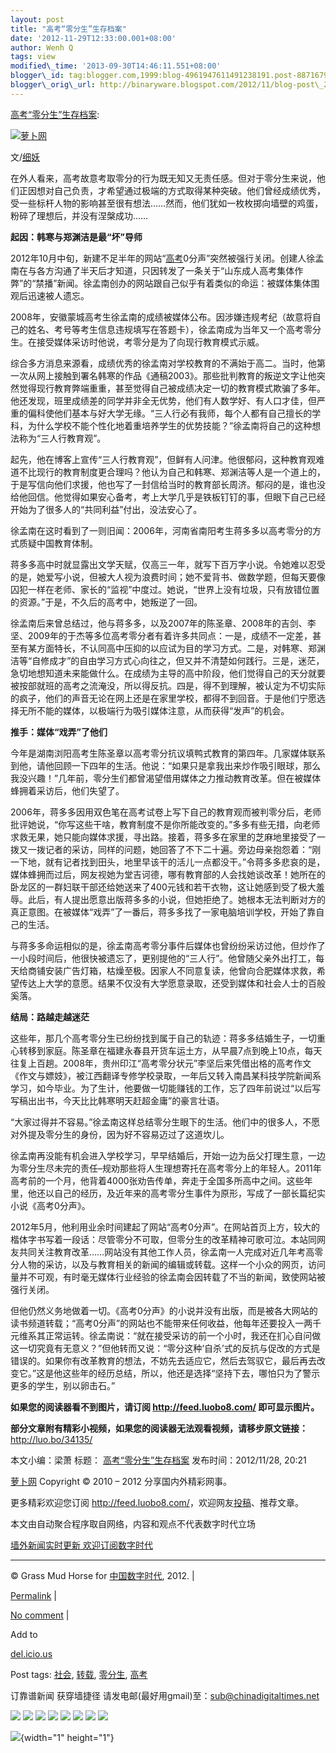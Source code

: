 ```yaml
--- 
layout: post 
title: "高考“零分生”生存档案" 
date: '2012-11-29T12:33:00.001+08:00' 
author: Wenh Q
tags: view
modified\_time: '2013-09-30T14:46:11.551+08:00' 
blogger\_id: tag:blogger.com,1999:blog-4961947611491238191.post-8871679993163595905
blogger\_orig\_url: http://binaryware.blogspot.com/2012/11/blog-post\_28.html
---
```

[高考“零分生”生存档案](http://feedproxy.google.com/~r/chinagfwblog/~3/gZd_nwggS-Y/):



[![萝卜网](http://hu.luo.bo/files/2012/11/28/a3c18b7defa9a1e017f6d1706c174910.jpg "萝卜网")](http://hu.luo.bo/files/2012/11/28/a3c18b7defa9a1e017f6d1706c174910.jpg "萝卜网")

文/[细妖](http://blog.sina.com.cn/s/blog_67feeb490102e7p5.html?tj=1)

在外人看来，高考故意考取零分的行为既无知又无责任感。但对于零分生来说，他们正因想对自己负责，才希望通过极端的方式取得某种突破。他们曾经成绩优秀，受一些标杆人物的影响甚至很有想法……然而，他们犹如一枚枚掷向墙壁的鸡蛋，粉碎了理想后，并没有涅槃成功……

**起因：韩寒与郑渊洁是最“坏”导师**

2012年10月中旬，新建不足半年的网站“[高考](https://mycdtweb.info/chinese/tag/%e9%ab%98%e8%80%83/?category=10466 "标签 高考 下的日志")0分声”突然被强行关闭。创建人徐孟南在与各方沟通了半天后才知道，只因转发了一条关于“山东成人高考集体作弊”的“禁播”新闻。徐孟南创办的网站跟自己似乎有着类似的命运：被媒体集体围观后迅速被人遗忘。

2008年，安徽蒙城高考生徐孟南的成绩被媒体公布。因涉嫌违规考纪（故意将自己的姓名、考号等考生信息违规填写在答题卡），徐孟南成为当年又一个高考零分生。在接受媒体采访时他说，考零分是为了向现行教育模式示威。

综合多方消息来源看，成绩优秀的徐孟南对学校教育的不满始于高二。当时，他第一次从网上接触到署名韩寒的作品《通稿2003》。那些批判教育的叛逆文字让他突然觉得现行教育弊端重重，甚至觉得自己被成绩决定一切的教育模式欺骗了多年。他还发现，班里成绩差的同学并非全无优势，他们有人数学好、有人口才佳，但严重的偏科使他们基本与好大学无缘。“三人行必有我师，每个人都有自己擅长的学科，为什么学校不能个性化地着重培养学生的优势技能？”徐孟南将自己的这种想法称为“三人行教育观”。

起先，他在博客上宣传“三人行教育观”，但鲜有人问津。他很郁闷，这种教育观难道不比现行的教育制度更合理吗？他认为自己和韩寒、郑渊洁等人是一个道上的，于是写信向他们求援，他也写了一封信给当时的教育部长周济。郁闷的是，谁也没给他回信。他觉得如果安心备考，考上大学几乎是铁板钉钉的事，但眼下自己已经开始为了很多人的“共同利益”付出，没法安心了。

徐孟南在这时看到了一则旧闻：2006年，河南省南阳考生蒋多多以高考零分的方式质疑中国教育体制。

蒋多多高中时就显露出文学天赋，仅高三一年，就写下百万字小说。令她难以忍受的是，她爱写小说，但被大人视为浪费时间；她不爱背书、做数学题，但每天要像囚犯一样在老师、家长的“监视”中度过。她说，“世界上没有垃圾，只有放错位置的资源。”于是，不久后的高考中，她叛逆了一回。

徐孟南后来曾总结过，他与蒋多多，以及2007年的陈圣章、2008年的吉剑、李坚、2009年的于杰等多位高考零分者有着许多共同点：一是，成绩不一定差，甚至有某方面特长，不认同高中压抑的以应试为目的学习方式。二是，对韩寒、郑渊洁等“自修成才”的自由学习方式心向往之，但又并不清楚如何践行。三是，迷茫，急切地想知道未来能做什么。在成绩为主导的高中阶段，他们觉得自己的天分就要被按部就班的高考之流淹没，所以得反抗。四是，得不到理解，被认定为不切实际的疯子，他们的声音无论在网上还是在家里学校，都得不到回音。于是他们宁愿选择无所不能的媒体，以极端行为吸引媒体注意，从而获得“发声”的机会。

**推手：媒体“戏弄”了他们**

今年是湖南浏阳高考生陈圣章以高考零分抗议填鸭式教育的第四年。几家媒体联系到他，请他回顾一下四年的生活。他说：“如果只是拿我出来炒作吸引眼球，那么我没兴趣！”几年前，零分生们都曾渴望借用媒体之力推动教育改革。但在被媒体蜂拥着采访后，他们失望了。

2006年，蒋多多因用双色笔在高考试卷上写下自己的教育观而被判零分后，老师批评她说，“你写这些干啥，教育制度不是你所能改变的。”多多有些无措，向老师求救无果，她只能向媒体求援，寻出路。接着，蒋多多在家里的芝麻地里接受了一拨又一拨记者的采访，同样的问题，她回答了不下二十遍。旁边母亲抱怨着：“刚一下地，就有记者找到田头，地里早该干的活儿一点都没干。”令蒋多多悲哀的是，媒体蜂拥而过后，网友视她为堂吉诃德，哪有教育部的人会找她谈改革！她所在的卧龙区的一群妇联干部还给她送来了400元钱和若干衣物，这让她感到受了极大羞辱。此后，有人提出愿意出版蒋多多的小说，但她拒绝了。她根本无法判断对方的真正意图。在被媒体“戏弄”了一番后，蒋多多找了一家电脑培训学校，开始了靠自己的生活。

与蒋多多命运相似的是，徐孟南高考零分事件后媒体也曾纷纷采访过他，但炒作了一小段时间后，他很快被遗忘了，更别提他的“三人行”。他曾随父亲外出打工，每天给商铺安装广告灯箱，枯燥至极。因家人不同意复读，他曾向合肥媒体求救，希望传达上大学的意愿。结果不仅没有大学愿意录取，还受到媒体和社会人士的百般奚落。

**结局：路越走越迷茫**

这些年，那几个高考零分生已纷纷找到属于自己的轨迹：蒋多多结婚生子，一切重心转移到家庭。陈圣章在福建永春县开货车运土方，从早晨7点到晚上10点，每天往复上百趟。2008年，贵州印江“高考零分状元”李坚后来凭借出格的高考作文《作文与嫖妓》，被江西翻译专修学校录取，一年后又转入南昌某科技学院新闻系学习，如今毕业。为了生计，他要做一切能赚钱的工作，忘了四年前说过“以后写写稿出出书，今天比比韩寒明天赶超金庸”的豪言壮语。

“大家过得并不容易。”徐孟南这样总结零分生眼下的生活。他们中的很多人，不愿对外提及零分生的身份，因为好不容易迈过了这道坎儿。

徐孟南再没能有机会进入学校学习，早早结婚后，开始一边为岳父打理生意，一边为零分生尽未完的责任–规劝那些将人生理想寄托在高考零分上的年轻人。2011年高考前的一个月，他背着4000张劝告传单，奔走于全国多所高中之间。这些年里，他还以自己的经历，及近年来的高考零分生事件为原形，写成了一部长篇纪实小说《高考0分声》。

2012年5月，他利用业余时间建起了网站“高考0分声”。在网站首页上方，较大的楷体字书写着一段话：尽管零分不可取，但零分生的改革精神可歌可泣。本站同网友共同关注教育改革……网站没有其他工作人员，徐孟南一人完成对近几年考高零分人物的采访，以及与教育相关的新闻的编辑或转载。这样一个小众的网页，访问量并不可观，有时毫无媒体行业经验的徐孟南会因转载了不当的新闻，致使网站被强行关闭。

但他仍然义务地做着一切。《高考0分声》的小说并没有出版，而是被各大网站的读书频道转载；“高考0分声”的网站也不能带来任何收益，他每年还要投入一两千元维系其正常运转。徐孟南说：“就在接受采访的前一个小时，我还在扪心自问做这一切究竟有无意义？”但他转而又说：“零分这种‘自杀’式的反抗与促改的方式是错误的。如果你有改革教育的想法，不妨先去适应它，然后去驾驭它，最后再去改变它。”这是他这些年的经历总结，所以，他还是选择“坚持下去，哪怕只为了警示更多的学生，别以卵击石。”

**如果您的阅读器看不到图片，请订阅 <http://feed.luobo8.com/>
即可显示图片。**

**部分文章附有精彩小视频，如果您的阅读器无法观看视频，请移步原文链接：**
<http://luo.bo/34135/>

本文小编：梁萧 标题：
[高考“零分生”生存档案](http://luo.bo/34135/ "高考“零分生”生存档案")
发布时间：2012/11/28, 20:21

[萝卜网](http://luo.bo/ "萝卜网 - 人人都是艺术家") Copyright © 2010 –
2012 分享国内外精彩网事。

更多精彩欢迎您订阅
<http://feed.luobo8.com/>，欢迎网友[投稿](http://luo.bo/delivery/)、推荐文章。

本文由自动聚合程序取自网络，内容和观点不代表数字时代立场



[墙外新闻实时更新 欢迎订阅数字时代](http://eepurl.com/mstlf)


















------------------------------------------------------------------------

© Grass Mud Horse for [中国数字时代](https://mycdtweb.info/chinese),
2012. |

[Permalink](https://mycdtweb.info/chinese/2012/11/%e9%ab%98%e8%80%83%e9%9b%b6%e5%88%86%e7%94%9f%e7%94%9f%e5%ad%98%e6%a1%a3%e6%a1%88/)
|

[No
comment](https://mycdtweb.info/chinese/2012/11/%e9%ab%98%e8%80%83%e9%9b%b6%e5%88%86%e7%94%9f%e7%94%9f%e5%ad%98%e6%a1%a3%e6%a1%88/#comments)
|

Add to

[del.icio.us](http://del.icio.us/post?url=https://mycdtweb.info/chinese/2012/11/%e9%ab%98%e8%80%83%e9%9b%b6%e5%88%86%e7%94%9f%e7%94%9f%e5%ad%98%e6%a1%a3%e6%a1%88/&title=%E9%AB%98%E8%80%83%E2%80%9C%E9%9B%B6%E5%88%86%E7%94%9F%E2%80%9D%E7%94%9F%E5%AD%98%E6%A1%A3%E6%A1%88)





Post tags:
[社会](https://mycdtweb.info/chinese/tag/%e7%a4%be%e4%bc%9a/?category=10466),
[转载](https://mycdtweb.info/chinese/tag/%e8%bd%ac%e8%bd%bd/?category=10466),
[零分生](https://mycdtweb.info/chinese/tag/%e9%9b%b6%e5%88%86%e7%94%9f/?category=10466),
[高考](https://mycdtweb.info/chinese/tag/%e9%ab%98%e8%80%83/?category=10466)



订靠谱新闻 获穿墙捷径
请发电邮(最好用gmail)至：sub@chinadigitaltimes.net







<div>

[![](http://feeds.feedburner.com/~ff/chinagfwblog?d=yIl2AUoC8zA)](http://feeds.feedburner.com/~ff/chinagfwblog?a=gZd_nwggS-Y:wPdd5jI7PDc:yIl2AUoC8zA)
[![](http://feeds.feedburner.com/~ff/chinagfwblog?i=gZd_nwggS-Y:wPdd5jI7PDc:-BTjWOF_DHI)](http://feeds.feedburner.com/~ff/chinagfwblog?a=gZd_nwggS-Y:wPdd5jI7PDc:-BTjWOF_DHI)
[![](http://feeds.feedburner.com/~ff/chinagfwblog?i=gZd_nwggS-Y:wPdd5jI7PDc:F7zBnMyn0Lo)](http://feeds.feedburner.com/~ff/chinagfwblog?a=gZd_nwggS-Y:wPdd5jI7PDc:F7zBnMyn0Lo)
[![](http://feeds.feedburner.com/~ff/chinagfwblog?i=gZd_nwggS-Y:wPdd5jI7PDc:V_sGLiPBpWU)](http://feeds.feedburner.com/~ff/chinagfwblog?a=gZd_nwggS-Y:wPdd5jI7PDc:V_sGLiPBpWU)
[![](http://feeds.feedburner.com/~ff/chinagfwblog?d=qj6IDK7rITs)](http://feeds.feedburner.com/~ff/chinagfwblog?a=gZd_nwggS-Y:wPdd5jI7PDc:qj6IDK7rITs)
[![](http://feeds.feedburner.com/~ff/chinagfwblog?d=l6gmwiTKsz0)](http://feeds.feedburner.com/~ff/chinagfwblog?a=gZd_nwggS-Y:wPdd5jI7PDc:l6gmwiTKsz0)
[![](http://feeds.feedburner.com/~ff/chinagfwblog?i=gZd_nwggS-Y:wPdd5jI7PDc:gIN9vFwOqvQ)](http://feeds.feedburner.com/~ff/chinagfwblog?a=gZd_nwggS-Y:wPdd5jI7PDc:gIN9vFwOqvQ)
[![](http://feeds.feedburner.com/~ff/chinagfwblog?d=TzevzKxY174)](http://feeds.feedburner.com/~ff/chinagfwblog?a=gZd_nwggS-Y:wPdd5jI7PDc:TzevzKxY174)

</div>

![](http://feeds.feedburner.com/~r/chinagfwblog/~4/gZd_nwggS-Y){width="1"
height="1"}
